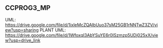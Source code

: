 ## CCPROG3_MP
UML: https://drive.google.com/file/d/1ixleMcZQAIbUuo37sM25GB1rNNTwZ3ZV/view?usp=sharing
PLANT UML: https://drive.google.com/file/d/1WfoxqI3AbYSuYE6r0ISzmzp5UDj025xX/view?usp=drive_link
